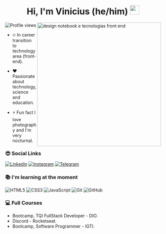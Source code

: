 <h1 align="center"> Hi, I'm Vinicius (he/him) <img src="https://raw.githubusercontent.com/kaueMarques/kaueMarques/master/hi.gif" width="30px"> </h1>

<img align="right" width="400" src="https://i.imgur.com/Hlmqft2.png" alt="design notebook e tecnologias front end"/>

<p align="left"> <img src="https://komarev.com/ghpvc/?username=alvesvn&color=blue" alt="Profile views" /> </p>

- 🔥 In career transition to technology area (front-end).

- ❤️ Passionate about technology, science and education.

- ⚡ Fun fact I love photography and I'm very nocturnal.

### 😎 Social Links
[![Linkedin](https://img.shields.io/badge/-linkedin-05122A?style=flat&logo=linkedin)](https://www.linkedin.com/in/asvinicius/)
[![Instagram](https://img.shields.io/badge/-instagram-05122A?style=flat&logo=instagram)](https://www.instagram.com/alvezvini/)
[![Telegram](https://img.shields.io/badge/-telegram-05122A?style=flat&logo=telegram)](https://t.me/alvezvini)

### 📚 I'm learning at the moment
![HTML5](https://img.shields.io/badge/-html5-05122A?style=flat&logo=html5)
![CSS3](https://img.shields.io/badge/-css3-05122A?style=flat&logo=css3)
![JavaScript](https://img.shields.io/badge/-JavaScript-05122A?style=flat&logo=javascript)
![Git](https://img.shields.io/badge/-git-05122A?style=flat&logo=git)
![GitHub](https://img.shields.io/badge/-github-05122A?style=flat&logo=github)

### 💻 Full Courses
- Bootcamp, TQI FullStack Developer - DIO. </br>
- Discord - Rocketseat. </br>
- Bootcamp, Software Programmer - IGTI.

